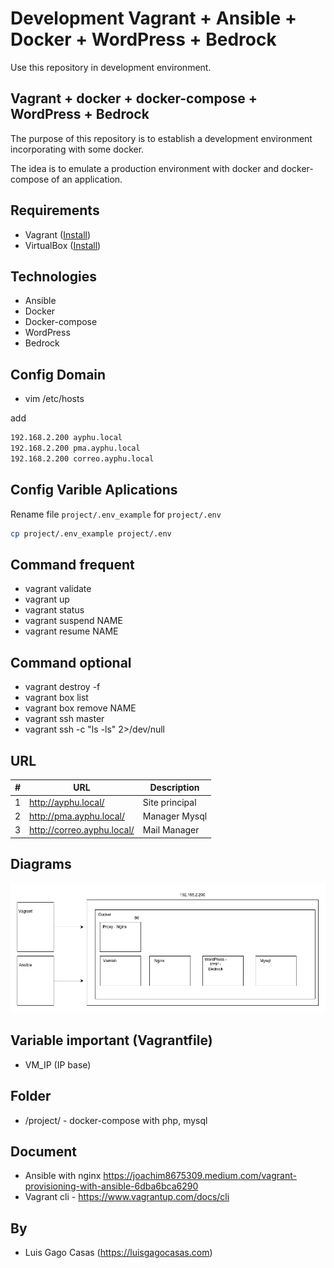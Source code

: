# Development Vagrant + Ansible + Docker + WordPress + Bedrock

Use this repository in development environment.

## Vagrant + docker + docker-compose + WordPress + Bedrock

The purpose of this repository is to establish a development environment incorporating with some docker.

The idea is to emulate a production environment with docker and docker-compose of an application.

## Requirements

- Vagrant ([Install](https://www.vagrantup.com/downloads))
- VirtualBox ([Install](https://www.virtualbox.org/wiki/Downloads))

## Technologies

- Ansible
- Docker
- Docker-compose
- WordPress
- Bedrock

## Config Domain

- vim /etc/hosts

add

```bash
192.168.2.200 ayphu.local
192.168.2.200 pma.ayphu.local
192.168.2.200 correo.ayphu.local
```

## Config Varible Aplications

Rename file `project/.env_example` for `project/.env`

```bash
cp project/.env_example project/.env
```

## Command frequent

- vagrant validate
- vagrant up
- vagrant status
- vagrant suspend NAME
- vagrant resume NAME

## Command optional

- vagrant destroy -f
- vagrant box list
- vagrant box remove NAME
- vagrant ssh master
- vagrant ssh -c "ls -ls" 2>/dev/null

## URL

|  # | URL  | Description  |
|---|---|---|
|  1 | http://ayphu.local/  |  Site principal |
| 2  | http://pma.ayphu.local/  | Manager Mysql  |
| 3  | http://correo.ayphu.local/  |  Mail Manager |

## Diagrams

![Estructure](image/drawio.png)

## Variable important (Vagrantfile)

- VM_IP (IP base)

## Folder

- /project/ - docker-compose with php, mysql

## Document

- Ansible with nginx https://joachim8675309.medium.com/vagrant-provisioning-with-ansible-6dba6bca6290
- Vagrant cli - https://www.vagrantup.com/docs/cli


## By

- Luis Gago Casas (https://luisgagocasas.com)